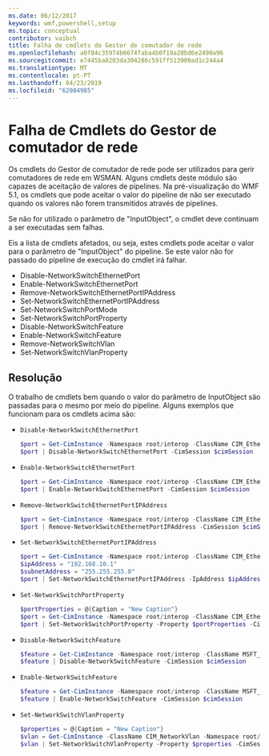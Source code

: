 ```yaml
---
ms.date: 06/12/2017
keywords: wmf,powershell,setup
ms.topic: conceptual
contributor: vaibch
title: Falha de cmdlets do Gestor de comutador de rede
ms.openlocfilehash: a0f84c35974b6674faba4b0f19a28bd6e2490a96
ms.sourcegitcommit: e7445ba8203da304286c591ff513900ad1c244a4
ms.translationtype: MT
ms.contentlocale: pt-PT
ms.lasthandoff: 04/23/2019
ms.locfileid: "62084985"
---
```

# <a name="network-switch-manager-cmdlets-failure"></a>Falha de Cmdlets do Gestor de comutador de rede

Os cmdlets do Gestor de comutador de rede pode ser utilizados para gerir comutadores de rede em WSMAN.
Alguns cmdlets deste módulo são capazes de aceitação de valores de pipelines.
Na pré-visualização do WMF 5.1, os cmdlets que pode aceitar o valor do pipeline de não ser executado quando os valores não forem transmitidos através de pipelines.

Se não for utilizado o parâmetro de "InputObject", o cmdlet deve continuam a ser executadas sem falhas.

Eis a lista de cmdlets afetados, ou seja, estes cmdlets pode aceitar o valor para o parâmetro de "InputObject" do pipeline.
Se este valor não for passado do pipeline de execução do cmdlet irá falhar.

- Disable-NetworkSwitchEthernetPort
- Enable-NetworkSwitchEthernetPort
- Remove-NetworkSwitchEthernetPortIPAddress
- Set-NetworkSwitchEthernetPortIPAddress
- Set-NetworkSwitchPortMode
- Set-NetworkSwitchPortProperty
- Disable-NetworkSwitchFeature
- Enable-NetworkSwitchFeature
- Remove-NetworkSwitchVlan
- Set-NetworkSwitchVlanProperty

## <a name="resolution"></a>Resolução

O trabalho de cmdlets bem quando o valor do parâmetro de InputObject são passadas para o mesmo por meio do pipeline. Alguns exemplos que funcionam para os cmdlets acima são:

- `Disable-NetworkSwitchEthernetPort`

  ```powershell
  $port = Get-CimInstance -Namespace root/interop -ClassName CIM_EthernetPort -CimSession $cimSession | Select-Object -First 1
  $port | Disable-NetworkSwitchEthernetPort -CimSession $cimSession
  ```

- `Enable-NetworkSwitchEthernetPort`

  ```powershell
  $port = Get-CimInstance -Namespace root/interop -ClassName CIM_EthernetPort -CimSession $cimSession | Select-Object -First 1
  $port | Enable-NetworkSwitchEthernetPort -CimSession $cimSession
  ```

- `Remove-NetworkSwitchEthernetPortIPAddress`

  ```powershell
  $port = Get-CimInstance -Namespace root/interop -ClassName CIM_EthernetPort -CimSession $cimSession | Select-Object -First 1
  $port | Remove-NetworkSwitchEthernetPortIPAddress -CimSession $cimSession
  ```

- `Set-NetworkSwitchEthernetPortIPAddress`

  ```powershell
  $port = Get-CimInstance -Namespace root/interop -ClassName CIM_EthernetPort -CimSession $cimSession | Select-Object -First 1
  $ipAddress = "192.168.10.1"
  $subnetAddress = "255.255.255.0"
  $port | Set-NetworkSwitchEthernetPortIPAddress -IpAddress $ipAddress -SubnetAddress $subnetAddress -CimSession $cimSession
  ```

- `Set-NetworkSwitchPortProperty`

  ```powershell
  $portProperties = @{Caption = "New Caption"}
  $port = Get-CimInstance -Namespace root/interop -ClassName CIM_EthernetPort -CimSession $cimSession | Select-Object -First 1
  $port | Set-NetworkSwitchPortProperty -Property $portProperties -CimSession $cimSession
  ```

- `Disable-NetworkSwitchFeature`

  ```powershell
  $feature = Get-CimInstance -Namespace root/interop -ClassName MSFT_Feature -CimSession $cimSession | Select-Object -First 1
  $feature | Disable-NetworkSwitchFeature -CimSession $cimSession
  ```

- `Enable-NetworkSwitchFeature`

  ```powershell
  $feature = Get-CimInstance -Namespace root/interop -ClassName MSFT_Feature -CimSession $cimSession | Select-Object -First 1
  $feature | Enable-NetworkSwitchFeature -CimSession $cimSession
  ```

- `Set-NetworkSwitchVlanProperty`

  ```powershell
  $properties = @{Caption = "New Caption"}
  $vlan = Get-CimInstance -ClassName CIM_NetworkVlan -Namespace root/interop -CimSession $cimSession | Select-Object -First 1
  $vlan | Set-NetworkSwitchVlanProperty -Property $properties -CimSession $cimSession
  ```